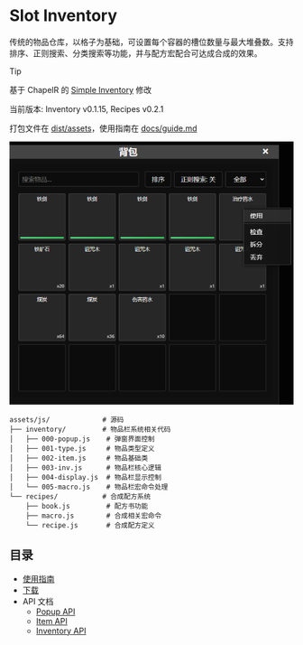 # Slot Inventory
传统的物品仓库，以格子为基础，可设置每个容器的槽位数量与最大堆叠数。支持排序、正则搜索、分类搜索等功能，并与配方宏配合可达成合成的效果。

> [!TIP]
> 基于 ChapelR 的 [Simple Inventory](https://github.com/ChapelR/simple-inventory/) 修改
> 
> 当前版本: Inventory v0.1.15, Recipes v0.2.1
>
> 打包文件在 [dist/assets](../dist/assets)，使用指南在 [docs/guide.md](./guide.md)

![Slot Inventory](imgs/image.png)


```
assets/js/             # 源码
├── inventory/         # 物品栏系统相关代码
│   ├── 000-popup.js    # 弹窗界面控制
│   ├── 001-type.js     # 物品类型定义
│   ├── 002-item.js     # 物品基础类
│   ├── 003-inv.js      # 物品栏核心逻辑
│   ├── 004-display.js  # 物品栏显示控制
│   └── 005-macro.js    # 物品栏宏命令处理
└── recipes/           # 合成配方系统
    ├── book.js         # 配方书功能
    ├── macro.js        # 合成相关宏命令
    └── recipe.js       # 合成配方定义
```

## 目录

- [使用指南](./guide.md)
- [下载](../dist/assets/)
- API 文档
  - [Popup API](./popup-api.md)
  - [Item API](./item-api.md)
  - [Inventory API](./inv-api.md)